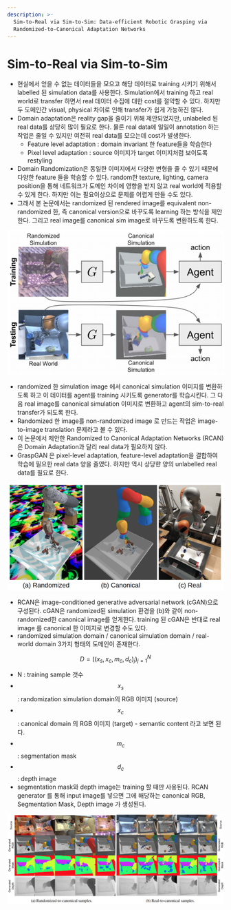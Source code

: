 ```yaml
---
description: >-
  Sim-to-Real via Sim-to-Sim: Data-efficient Robotic Grasping via
  Randomized-to-Canonical Adaptation Networks
---
```


# Sim-to-Real via Sim-to-Sim

* 현실에서 얻을 수 없는 데이터들을 모으고 해당 데이터로 training 시키기 위해서 labelled 된 simulation data를 사용한다. Simulation에서 training 하고 real world로 transfer 하면서 real 데이터 수집에 대한 cost를 절약할 수 있다. 하지만 두 도메인간 visual, physical 차이로 인해 transfer가 쉽게 가능하진 않다.
* Domain adaptation은 reality gap을 줄이기 위해 제안되었지만, unlabeled 된 real data를 상당히 많이 필요로 한다. 물론 real data에 일일이 annotation 하는 작업은 줄일 수 있지만 여전히 real data를 모으는데 cost가 발생한다.
  * Feature level adaptation : domain invariant 한 feature들을 학습한다
  * Pixel level adaptation : source 이미지가 target 이미지처럼 보이도록 restyling
* Domain Randomization은 동일한 이미지에서 다양한 변형을 줄 수 있기 때문에 다양한 feature 들을 학습할 수 있다. random한 texture, lighting, camera position을 통해 네트워크가 도메인 차이에 영향을 받지 않고 real world에 적용할 수 있게 한다. 하지만 이는 필요이상으로 문제를 어렵게 만들 수도 있다.
* 그래서 본 논문에서는 randomized 된 rendered image를 equivalent non-randomized 한, 즉 canonical version으로 바꾸도록 learning 하는 방식을 제안한다. 그리고 real image를 canonical sim image로 바꾸도록 변환하도록 한다. 

![](../.gitbook/assets/image%20%2847%29.png)

* randomized 한 simulation image 에서 canonical simulation 이미지를 변환하도록 하고 이 데이터를 agent를 training 시키도록 generator를 학습시킨다. 그 다음 real image를 canonical simulation 이미지로 변환하고 agent의 sim-to-real transfer가 되도록 한다. 
* Randomized 한 image를 non-randomized image 로 만드는 작업은 image-to-image translation 문제라고 볼 수 있다.
* 이 논문에서 제안한 Randomized to Canonical Adaptation Networks \(RCAN\)은 Domain Adaptation과 달리 real data가 필요하지 않다.
* GraspGAN 은 pixel-level adaptation, feature-level adaptation을 결합하여 학습에 필요한 real data 양을 줄였다. 하지만 역시 상당햔 양의 unlabelled real data를 필요로 한다.

![](../.gitbook/assets/image%20%28318%29.png)

* RCAN은 image-conditioned generative adversarial network \(cGAN\)으로 구성된다. cGAN은 randomized된 simulation 환경을 \(b\)와 같이 non-randomized한 canonical image를 얻게한다. training 된 cGAN은 반대로 real image 를 canonical 한 이미지로 변경할 수도 있다. 
* randomized simulation domain / canonical simulation domain / real-world domain 3가지 형태의 도메인이 존재한다.

$$
D = ((x_s, x_c, m_c, d_c)_j)^N_{j=1}
$$

* N :  training sample 갯수
* $$x_s $$ : randomization simulation domain의 RGB 이미지 \(source\)
* $$x_c $$ : canonical domain 의 RGB 이미지 \(target\) - semantic content 라고 보면 된다.
* $$m_c $$: segmentation mask
* $$d_c $$: depth image
* segmentation mask와 depth image는 training 할 때만 사용된다. RCAN generator 를 통해 input image를 넣으면 그에 해당하는 canonical RGB, Segmentation Mask, Depth image 가 생성된다.

![](../.gitbook/assets/image%20%2816%29.png)

